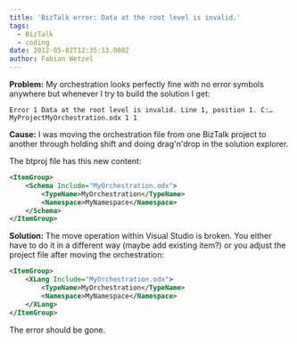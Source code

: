 ```yaml
---
title: 'BizTalk error: Data at the root level is invalid.'
tags:
  - BizTalk
  - coding
date: 2012-05-02T12:35:13.000Z
author: Fabian Wetzel
---
```


**Problem:** My orchestration looks perfectly fine with no error symbols anywhere but whenever I try to build the solution I get:

    Error 1 Data at the root level is invalid. Line 1, position 1. C:…MyProjectMyOrchestration.odx 1 1 

**Cause:** I was moving the orchestration file from one BizTalk project to another through holding shift and doing drag'n'drop in the solution explorer.

The btproj file has this new content:
```xml
<ItemGroup>
    <Schema Include="MyOrchestration.odx">
        <TypeName>MyOrchestration</TypeName>
        <Namespace>MyNamespace</Namespace>
    </Schema>
</ItemGroup>
```

**Solution:** The move operation within Visual Studio is broken. You either have to do it in a different way (maybe add existing item?) or you adjust the project file after moving the orchestration:
```xml
<ItemGroup>
    <XLang Include="MyOrchestration.odx">
        <TypeName>MyOrchestration</TypeName>
        <Namespace>MyNamespace</Namespace>
    </XLang>
</ItemGroup>
```

The error should be gone.


